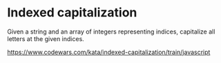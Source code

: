 # Indexed capitalization

Given a string and an array of integers representing indices, capitalize all letters at the given indices.

https://www.codewars.com/kata/indexed-capitalization/train/javascript